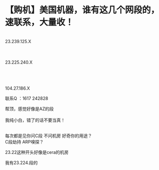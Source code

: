 # 【购机】美国机器，谁有这几个网段的，速联系，大量收！


<br />
23.239.125.X<br />
<br />
<br />
<br />
23.225.240.X<br />
<br />
<br />
<br />
<br />
104.27.186.X

联系Q ：1617 242828

帮顶，感觉好像是AZ的段<br />
<br />
我纯小白，错了的话不要当真！<br />
<br />
<img src="static/image/smiley/default/lol.gif" smilieid="12" border="0" alt="" /><img src="static/image/smiley/default/lol.gif" smilieid="12" border="0" alt="" /><img src="static/image/smiley/default/lol.gif" smilieid="12" border="0" alt="" />

每次都是见你问C段 不问机房 好奇你的用途？<br />
C段劫持 ARP嗅探？<br />


23.22这种开头好像是cera的机房

我有23.224.段的
